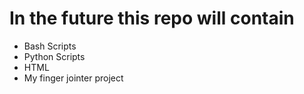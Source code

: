 # In the future this repo will contain

* Bash Scripts
* Python Scripts
* HTML
* My finger jointer project
